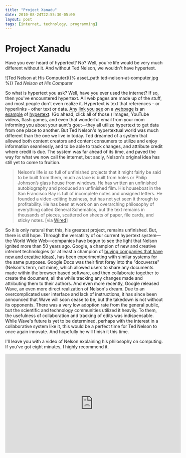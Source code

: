 ```yaml
---
title: "Project Xanadu"
date: 2010-08-24T22:55:30-05:00
layout: post
tags: [internet, technology, programming]
---
```


# Project Xanadu

Have you ever heard of hypertext? No? Well, you're life would be very much different without it. And without Ted Nelson, we wouldn't have hypertext.

![Ted Nelson at His Computer]({% asset_path ted-nelson-at-computer.jpg %})
*Ted Nelson at His Computer*

So what is hypertext you ask? Well, have you ever used the internet? If so, then you've encountered hypertext. All web pages are made up of the stuff, and most people don't even realize it. Hypertext is text that references - or hyperlinks - other text or data. [Any](https://web.archive.org/web/20120925020956/http://www.latrobe.edu.au/screeningthepast/firstrelease/fr_18/BBfr18a00.jpg) [link](http://en.wikipedia.org/wiki/Xanadu_Project) [you](http://en.wikipedia.org/wiki/Hypertext) [see](http://en.wiktionary.org/wiki/see) on a [webpage](http://furyofthepope.ytmnd.com/) is an [example](http://www.youtube.com/watch?v=5P6UU6m3cqk) of [hypertext](http://absurd.org/). (Go ahead, click all of those.) Images, YouTube videos, flash games, and even that wonderful email from your mom informing you about your aunt's gout—they all utilize hypertext to get data from one place to another. But Ted Nelson's hypertextual world was much different than the one we live in today. Ted dreamed of a system that allowed both content creators and content consumers to utilize and enjoy information seamlessly, and to be able to track changes, and attribute credit where credit is due. The system was far ahead of its time, and paved the way for what we now call the internet, but sadly, Nelson's original idea has still yet to come to fruition.

> Nelson’s life is so full of unfinished projects that it might fairly be said to be built from them, much as lace is built from holes or Philip Johnson’s glass house from windows. He has written an unfinished autobiography and produced an unfinished film. His houseboat in the San Francisco Bay is full of incomplete notes and unsigned letters. He founded a video-editing business, but has not yet seen it through to profitability. He has been at work on an overarching philosophy of everything called General Schematics, but the text remains in thousands of pieces, scattered on sheets of paper, file cards, and sticky notes. [via [Wired](http://www.wired.com/wired/archive/3.06/xanadu_pr.html)]

So it is only natural that this, his greatest project, remains unfinished. But, there is still hope. Through the versatility of our current hypertext system—the World Wide Web—companies have begun to see the light that Nelson ignited more than 50 years ago. Google, a champion of new and creative internet technologies (or at least a champion of [buying companies that have new and creative ideas](https://en.wikipedia.org/wiki/List_of_mergers_and_acquisitions_by_Alphabet)), has been experimenting with similar systems for the same purposes. Google Docs was their first foray into the "docuverse" (Nelson's term, not mine), which allowed users to share any documents made within the browser based software, and then collaborate together to create the document, all the while tracking any changes made and attributing them to their authors. And even more recently, Google released Wave, an even more direct realization of Nelson's dream. Due to an overcomplicated user interface and lack of instructions, it has since been announced that Wave will soon cease to be, but the takedown is not without its opponents. There was a very low adoption rate from the general public, but the scientific and technology communities utilized it heavily. To them, the usefulness of collaboration and tracking of edits was indispensable. While Wave's future is yet to be determined, perhaps with the interest in a collaborative system like it, this would be a perfect time for Ted Nelson to once again innovate. And hopefully he will finish it this time.

I'll leave you with a video of Nelson explaining his philosophy on computing. If you've got eight minutes, I highly recommend it.

<iframe width="560" height="315" src="https://www.youtube-nocookie.com/embed/zumdnI4EG14" frameborder="0" allow="accelerometer; autoplay; encrypted-media; gyroscope; picture-in-picture" allowfullscreen></iframe>
